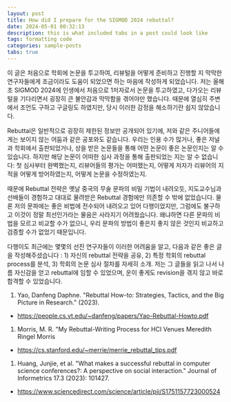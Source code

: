 ```yaml
---
layout: post
title: How did I prepare for the SIGMOD 2024 rebuttal? 
date: 2024-05-01 00:32:13
description: this is what included tabs in a post could look like
tags: formatting code
categories: sample-posts
tabs: true
---
```


이 글은 처음으로 학회에 논문을 투고하여, 리뷰털을 어떻게 준비하고 진행할 지 막막한 연구자들에게 조금이라도 도움이 되었으면 하는 마음에 작성하게 되었습니다. 저는 올해 초 SIGMOD 2024에 인생에서 처음으로 1저자로서 논문을 투고하였고, 다가오는 리뷰털을 기다리면서 굉장히 큰 불안감과 막막함을 겪어야만 했습니다. 때문에 열심히 주변에서 조언도 구하고 구글링도 하였지만, 당시 이러한 감정을 해소하기란 쉽지 않았습니다.

Rebuttal은 일반적으로 굉장히 제한된 정보만 공개되어 있기에, 저와 같은 주니어들에게는 보이지 않는 어둠과 같은 공포와도 같습니다. 우리는 인용 수가 많거나, 좋은 저널과 학회에서 출판되었거나, 상을 받은 논문들을 통해 어떤 논문이 좋은 논문인지는 알 수 있습니다. 하지만 해당 논문이 어떠한 심사 과정을 통해 출판되었는 지는 알 수 없습니다: 첫 심사부터 완벽했는지, 리뷰어들의 평가는 어떠했는지, 어떻게 저자가 리뷰어의 지적을 어떻게 방어하였는지, 어떻게 논문을 수정하였는지.

때문에 Rebuttal 전략은 옛날 중국의 무술 문파의 비밀 기법이 내려오듯, 지도교수님과 선배들이 경험하고 대대로 물려받은 Rebuttal 경험에만 의존할 수 밖에 없었습니다. 물론 저의 문파에는 좋은 비법에 전수되어 내려오고 있어 다행이었지만, 그럼에도 불구하고 이것이 정말 최선인가라는 물음은 사라지기 어려웠습니다. 왜냐하면 다른 문파의 비법을 모르고 비교할 수가 없으니, 우리 문파의 방법이 좋은지 좋지 않은 것인지 비교하고 검증할 수가 없었기 때문입니다. 

다행이도 최근에는 몇몇의 선진 연구자들이 이러한 어려움을 알고, 다음과 같은 좋은 글을 작성해주셨습니다 : 1) 자신의 rebuttal 전략을 공유, 2) 특정 학회의 rebuttal process를 분석, 3) 학회의 논문 심사 절차를 자세히 소개. 저는 그 글들을 읽고 나서 나름 자신감을 얻고 rebuttal에 임할 수 있었으며, 운이 좋게도 revision을 겪지 않고 바로 합격할 수 있었습니다.

1. Yao, Danfeng Daphne. "Rebuttal How-to: Strategies, Tactics, and the Big Picture in Research." (2023).
- https://people.cs.vt.edu/~danfeng/papers/Yao-Rebuttal-Howto.pdf

1. Morris, M. R. "My Rebuttal-Writing Process for HCI Venues Meredith Ringel Morris
- https://cs.stanford.edu/~merrie/merrie_rebuttal_tips.pdf

1. Huang, Junjie, et al. "What makes a successful rebuttal in computer science conferences?: A perspective on social interaction." Journal of Informetrics 17.3 (2023): 101427. 
- https://www.sciencedirect.com/science/article/pii/S1751157723000524
